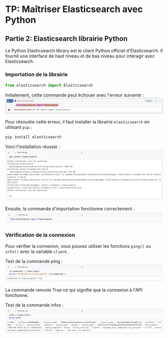 # TP: Maîtriser Elasticsearch avec Python

## Partie 2: Elasticsearch librairie Python
Le Python Elasticsearch library est le client Python officiel d'Elasticsearch. Il fournit une interface de haut niveau et de bas niveau pour interagir avec Elasticsearch.

### Importation de la librairie
```python
from elasticsearch import Elasticsearch
```
Initialement, cette commande peut échouer avec l'erreur suivante :
![Import Error](https://github.com/andrewarnaud1/tp-elastic/blob/main/1_erreur_module.png?raw=true)

Pour résoudre cette erreur, il faut installer la librairie `elasticsearch` en utilisant `pip` :
```python
pip install elasticsearch
```
Voici l'installation réussie :
![Pip Install](https://github.com/andrewarnaud1/tp-elastic/blob/main/2_pip_install.png?raw=true)

Ensuite, la commande d'importation fonctionne correctement :
![Import Success](https://github.com/andrewarnaud1/tp-elastic/blob/main/3_import_elastic.png?raw=true)

### Vérification de la connexion
Pour vérifier la connexion, vous pouvez utiliser les fonctions `ping()` ou `info()` avec la variable `client`.

Test de la commande ping :
![Test ping](https://github.com/andrewarnaud1/tp-elastic/blob/main/5_test_api.png?raw=true)

La commande renvoie True ce qui signifie que la connexion à l'API fonctionne.

Test de la commande infos :
![Test infos](https://github.com/andrewarnaud1/tp-elastic/blob/main/7_resultat_info.png?raw=true)
